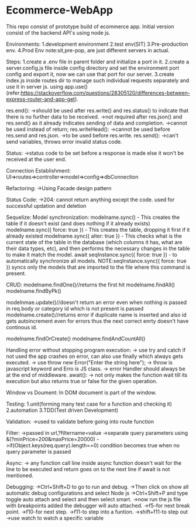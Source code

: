 # Ecommerce-WebApp
This repo consist of prototype build of ecommerce app. Initial version consist of the backend API's using node js.

Environments:
1.development environment
2.test env(SIT)
3.Pre-production env.
4.Prod Env
note:sit,pre-pop, are just different servers in actual.

Steps:
1.create a .env file in parent folder and initialize a port in it.
2.create a server.config.js file inside config directory and set the environment port config and export it, now we can use that port for our server.
3.create index.js inside routes dir to manage such individual requests separately and use it in server js. using app.use()(refer:https://stackoverflow.com/questions/28305120/differences-between-express-router-and-app-get).

res.end():
->should be used after res.write() and res.status() to indicate that there is no further data to be received.
->not required after res.json() and res.send() as it already indicates sending of data and completion.
->cannot be used instead of return;
res.writeHead():
->cannot be used before res.send and res.json.
->to be used before res.write.
res.send():
->can't send variables, throws error invalid status code.

Status:
->status code to be set before a response is made else it won't be received at the user end.

Connection Establishment:
UI=>routes=>controller=>model=>config=>dbConnection

Refactoring:
->Using Facade design pattern

Status Code:
->204: cannot return anything except the code. used for successful updation and deletion

Sequelize:
Model synchronization:
modelname.sync() - This creates the table if it doesn't exist (and does nothing if it already exists)
modelname.sync({ force: true }) - This creates the table, dropping it first if it already existed
modelname.sync({ alter: true }) - This checks what is the current state of the table in the database (which columns it has, what are their data types, etc), and then performs the necessary changes in the table to make it match the model.
await seqInstance.sync({ force: true }) - to automatically synchronize all models.
NOTE:seqInstance.sync({ force: true }) syncs only the models that are imported to the file where this command is present.

CRUD:
modelname.findOne()//returns the first hit
modelname.findAll()
modelname.findByPk()

modelnmae.update()//doesn't return an error even when nothing is passed in req.body or category id which is not present is passed
modelname.create()//returns error if duplicate name is inserted and also id gets autoincrement even for errors thus the next correct enrty doesn't have continous id.

modelname.findOrCreate()
modelname.findAndCountAll()

Handling error without stopping program execution:
-> use try and catch if not used the app crashes on error, can also use finally which always gets executed.
-> use throw new Error("Enter the string here");
-> throw is javascript keyword and Erro is JS class.
-> error Handler should always be at the end of middleware.
await():
-> not only makes the function wait till its execution but also returns true or false for the given operation.

Window vs Doument:
In DOM document is part of the window.

Testing:
1.unit(forming many test case for a function and checking it)
2.automation
3.TDD(Test driven Development)

Validation:
->used to validate before going into route function

Filter:
->passed in url,?filtername=value
->separate query parameters using &(?minPrice=200&maxPrice=20000)
->if(Object.keys(req.query).length==0) condition becomes true when  no query parameter is passed

Async:
-> any function call line inside async function doesn't wait for the line to be executed and return goes on to the next line if await is not mentioned.

Debugging:
->Ctrl+Shift+D to go to run and debug.
->Then click on show all automatic debug configurations and select Node js
->Ctrl+Shift+P and type toggle auto attach and select and then select smart.
->now run the js file with breakpoints added the debugger will auto attached.
->f5-for next break point.
->f10-for next step.
->f11-to step into a funtion.
->shift+f11-to step out
->use watch to watch a specific variable
